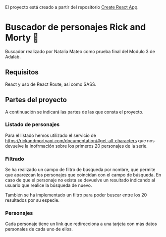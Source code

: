 El proyecto está creado a partir del repositorio [Create React App](https://github.com/facebook/create-react-app).

# Buscador de personajes Rick and Morty 🚀
Buscador realizado por Natalia Mateo como prueba final del Modulo 3 de Adalab.

## Requisitos

React y uso de React Route, asi como SASS.

## Partes del proyecto
A continuación se indicará las partes de las que consta el proyecto.



### Listado de personajes

Para el listado hemos utilizado el servicio de https://rickandmortyapi.com/documentation/#get-all-characters que nos devuelve la inofrmación sobre los primeros 20 personajes de la serie.

### Filtrado

Se ha realizado un campo de filtro de búsqueda por nombre, que permite que aparezcan los personajes que coincidan con el campo de búsqueda. En caso de que el personaje no exista se devuelve un resultado indicando al usuario que realice la búsqueda de nuevo.

También se ha implementado un filtro para poder buscar entre los 20 resultados por su especie.

### Personajes

Cada personaje tiene un link que redirecciona a una tarjeta con más datos personales de cada uno de ellos.

